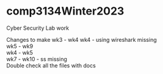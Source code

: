 # comp3134Winter2023
Cyber Security Lab work


Changes to make 
wk3 - wk4
wk4 - using wireshark missing
<br>
wk5 - wk9
<br>
wk4 - wk5
<br>
wk7 - wk10 - ss missing
<br>
Double check all the files with docs

